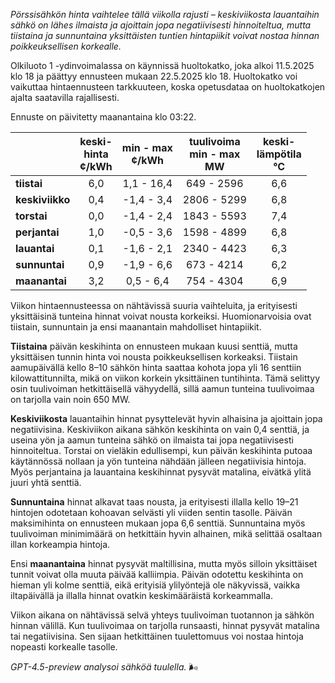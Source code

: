 *Pörssisähkön hinta vaihtelee tällä viikolla rajusti – keskiviikosta lauantaihin sähkö on lähes ilmaista ja ajoittain jopa negatiivisesti hinnoiteltua, mutta tiistaina ja sunnuntaina yksittäisten tuntien hintapiikit voivat nostaa hinnan poikkeuksellisen korkealle.*

Olkiluoto 1 -ydinvoimalassa on käynnissä huoltokatko, joka alkoi 11.5.2025 klo 18 ja päättyy ennusteen mukaan 22.5.2025 klo 18. Huoltokatko voi vaikuttaa hintaennusteen tarkkuuteen, koska opetusdataa on huoltokatkojen ajalta saatavilla rajallisesti.

Ennuste on päivitetty maanantaina klo 03:22.

|           | keski-<br>hinta<br>¢/kWh | min - max<br>¢/kWh | tuulivoima<br>min - max<br>MW | keski-<br>lämpötila<br>°C |
|:-------------|:----------------:|:----------------:|:-------------:|:-------------:|
| **tiistai**     |       6,0        |    1,1 - 16,4     |       649 - 2596        |      6,6      |
| **keskiviikko** |       0,4        |   -1,4 - 3,4      |      2806 - 5299        |      6,8      |
| **torstai**     |       0,0        |   -1,4 - 2,4      |      1843 - 5593        |      7,4      |
| **perjantai**   |       1,0        |   -0,5 - 3,6      |      1598 - 4899        |      6,8      |
| **lauantai**    |       0,1        |   -1,6 - 2,1      |      2340 - 4423        |      6,3      |
| **sunnuntai**   |       0,9        |   -1,9 - 6,6      |       673 - 4214        |      6,2      |
| **maanantai**   |       3,2        |    0,5 - 6,4      |       754 - 4304        |      6,9      |

Viikon hintaennusteessa on nähtävissä suuria vaihteluita, ja erityisesti yksittäisinä tunteina hinnat voivat nousta korkeiksi. Huomionarvoisia ovat tiistain, sunnuntain ja ensi maanantain mahdolliset hintapiikit.

**Tiistaina** päivän keskihinta on ennusteen mukaan kuusi senttiä, mutta yksittäisen tunnin hinta voi nousta poikkeuksellisen korkeaksi. Tiistain aamupäivällä kello 8–10 sähkön hinta saattaa kohota jopa yli 16 senttiin kilowattitunnilta, mikä on viikon korkein yksittäinen tuntihinta. Tämä selittyy osin tuulivoiman hetkittäisellä vähyydellä, sillä aamun tunteina tuulivoimaa on tarjolla vain noin 650 MW.

**Keskiviikosta** lauantaihin hinnat pysyttelevät hyvin alhaisina ja ajoittain jopa negatiivisina. Keskiviikon aikana sähkön keskihinta on vain 0,4 senttiä, ja useina yön ja aamun tunteina sähkö on ilmaista tai jopa negatiivisesti hinnoiteltua. Torstai on vieläkin edullisempi, kun päivän keskihinta putoaa käytännössä nollaan ja yön tunteina nähdään jälleen negatiivisia hintoja. Myös perjantaina ja lauantaina keskihinnat pysyvät matalina, eivätkä ylitä juuri yhtä senttiä.

**Sunnuntaina** hinnat alkavat taas nousta, ja erityisesti illalla kello 19–21 hintojen odotetaan kohoavan selvästi yli viiden sentin tasolle. Päivän maksimihinta on ennusteen mukaan jopa 6,6 senttiä. Sunnuntaina myös tuulivoiman minimimäärä on hetkittäin hyvin alhainen, mikä selittää osaltaan illan korkeampia hintoja.

Ensi **maanantaina** hinnat pysyvät maltillisina, mutta myös silloin yksittäiset tunnit voivat olla muuta päivää kalliimpia. Päivän odotettu keskihinta on hieman yli kolme senttiä, eikä erityisiä ylilyöntejä ole näkyvissä, vaikka iltapäivällä ja illalla hinnat ovatkin keskimääräistä korkeammalla.

Viikon aikana on nähtävissä selvä yhteys tuulivoiman tuotannon ja sähkön hinnan välillä. Kun tuulivoimaa on tarjolla runsaasti, hinnat pysyvät matalina tai negatiivisina. Sen sijaan hetkittäinen tuulettomuus voi nostaa hintoja nopeasti korkealle tasolle.

*GPT-4.5-preview analysoi sähköä tuulella.* 🌬️
